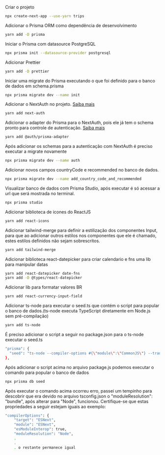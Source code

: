 Criar o projeto

```bash
npx create-next-app --use-yarn trips
```

Adicionar o Prisma ORM como dependência de desenvolvimento

```bash
yarn add -D prisma
```

Iniciar o Prisma com datasource PostgreSQL

```bash
npx prisma init --datasource-provider postgresql
```

Adicionar Prettier

```bash
yarn add -D prettier
```

Iniciar uma migrate do Prisma executando o que foi definido para o banco de dados em schema.prisma

```bash
npx prisma migrate dev --name init
```

Adicionar o NextAuth no projeto.
[Saiba mais](https://next-auth.js.org/getting-started/example)

```bash
yarn add next-auth
```

Adicionar o adapter do Prisma para o NextAuth, pois ele já tem o schema pronto para controle de autenticação. [Saiba mais](https://authjs.dev/reference/adapter/prisma)

```bash
yarn add @auth/prisma-adapter
```

Após adicionar os schemas para a autenticação com NextAuth é preciso executar a migrate novamente

```bash
npx prisma migrate dev --name auth
```

Adicionar novos campos countryCode e recommended no banco de dados.

```bash
npx prisma migrate dev --name add_country_code_and_recommended
```

Visualizar banco de dados com Prisma Studio, após executar é só acessar a url que será mostrada no terminal.

```bash
npx prisma studio
```

Adicionar biblioteca de icones do ReactJS

```bash
yarn add react-icons
```

Adicionar tailwind-merge para definir a estilização dos componentes Input, para que ao adicionar outros estilos nos componentes que ele é chamado, estes estilos definidos não sejam sobrescritos.

```bash
yarn add tailwind-merge
```

Adicionar biblioteca react-datepicker para criar calendario e fns uma lib para manipular datas

```bash
yarn add react-datepicker date-fns
yarn add -D @types/react-datepicker
```

Adicionar lib para formatar valores BR

```bash
yarn add react-currency-input-field
```

Adicionar ts-node para executar o seed.ts que contém o script para popular o banco de dados.(ts-node executa TypeScript diretamente em Node.js sem pré-compilação)

```bash
yarn add ts-node
```

É preciso adicionar o script a seguir no package.json para o ts-node executar o seed.ts

```bash
"prisma": {
  "seed": "ts-node --compiler-options #{\"module\":\"CommonJS\"} --transpile-only src/lib/seed.ts"
},
```

Após adicionar o script acima no arquivo package.js podemos executar o comando para popular o banco de dados

```bash
npx prisma db seed
```

Após executar o comando acima ocorreu erro, passei um tempinho para descobrir que era devido no arquivo tsconfig.json o "moduleResolution": "bundle", após alterar para "Node", funcionou. Certifique-se que estas propriedades a seguir estejam iguais ao exemplo:

```bash
"compilerOptions": {
    "target": "ESNext",
    "module": "ESNext",
    "esModuleInterop": true,
    "moduleResolution": "Node",
    .
    .
    . o restante permanece igual
```
